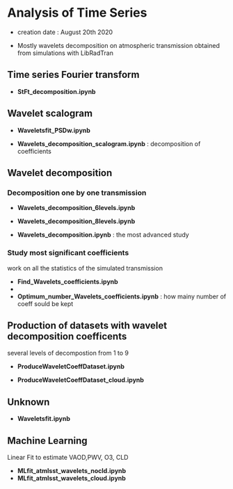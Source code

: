 # Analysis of Time Series

- creation date : August 20th 2020

- Mostly wavelets decomposition on atmospheric transmission obtained from simulations with LibRadTran



## Time series Fourier transform

- **StFt_decomposition.ipynb**

## Wavelet scalogram

- **Waveletsfit_PSDw.ipynb**

- **Wavelets_decomposition_scalogram.ipynb** : decomposition of coefficients

## Wavelet decomposition

### Decomposition one by one transmission

- **Wavelets_decomposition_6levels.ipynb**
- **Wavelets_decomposition_8levels.ipynb**

- **Wavelets_decomposition.ipynb** : the most advanced study

### Study most significant coefficients

work on all the statistics of the simulated transmission

- **Find_Wavelets_coefficients.ipynb**
- 
- **Optimum_number_Wavelets_coefficients.ipynb** : how mainy number of coeff sould be kept

## Production of datasets with wavelet decomposition coefficents

several levels of decompostion from 1 to 9		
	
- **ProduceWaveletCoeffDataset.ipynb**	

- **ProduceWaveletCoeffDataset_cloud.ipynb**	


## Unknown
- **Waveletsfit.ipynb**	


## Machine Learning

Linear Fit to estimate VAOD,PWV, O3, CLD

- **MLfit_atmlsst_wavelets_nocld.ipynb**	
- **MLfit_atmlsst_wavelets_cloud.ipynb**	



